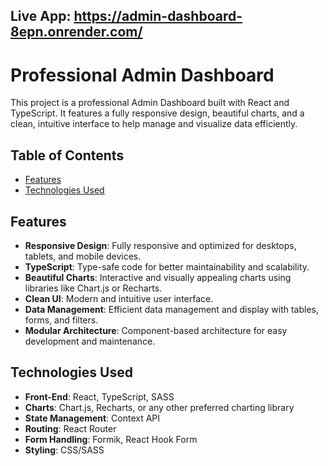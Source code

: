 ## Live App: https://admin-dashboard-8epn.onrender.com/

# Professional Admin Dashboard

This project is a professional Admin Dashboard built with React and TypeScript. It features a fully responsive design, beautiful charts, and a clean, intuitive interface to help manage and visualize data efficiently.

## Table of Contents

- [Features](#features)
- [Technologies Used](#technologies-used)

## Features

- **Responsive Design**: Fully responsive and optimized for desktops, tablets, and mobile devices.
- **TypeScript**: Type-safe code for better maintainability and scalability.
- **Beautiful Charts**: Interactive and visually appealing charts using libraries like Chart.js or Recharts.
- **Clean UI**: Modern and intuitive user interface.
- **Data Management**: Efficient data management and display with tables, forms, and filters.
- **Modular Architecture**: Component-based architecture for easy development and maintenance.

## Technologies Used

- **Front-End**: React, TypeScript, SASS
- **Charts**: Chart.js, Recharts, or any other preferred charting library
- **State Management**: Context API
- **Routing**: React Router
- **Form Handling**: Formik, React Hook Form
- **Styling**: CSS/SASS




